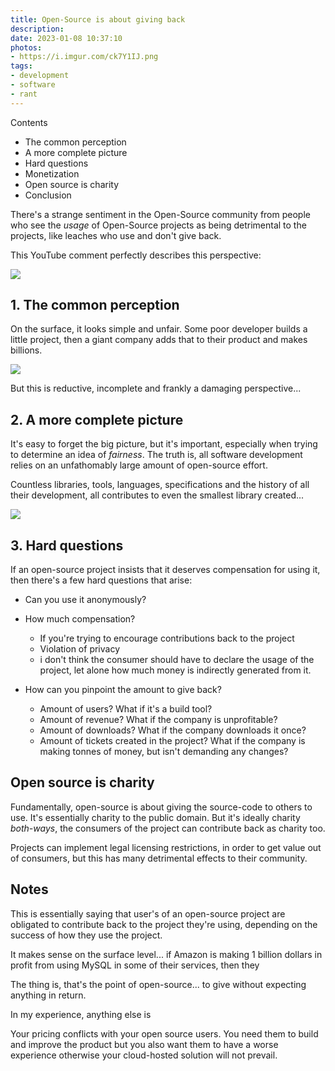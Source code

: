 ```yaml
---
title: Open-Source is about giving back
description: 
date: 2023-01-08 10:37:10
photos: 
- https://i.imgur.com/ck7Y1IJ.png
tags:
- development
- software
- rant
---
```


<!-- images: https://imgur.com/a/eXrIBRM -->

Contents
- The common perception
- A more complete picture
- Hard questions
- Monetization
- Open source is charity
- Conclusion

There's a strange sentiment in the Open-Source community from people who see the _usage_ of Open-Source projects as being detrimental to the projects, like leaches who use and don't give back.

This YouTube comment perfectly describes this perspective:

![](https://i.imgur.com/ck7Y1IJ.png)

## 1. The common perception

On the surface, it looks simple and unfair. Some poor developer builds a little project, then a giant company adds that to their product and makes billions.

![](https://i.imgur.com/j7w0rq0.png)

But this is reductive, incomplete and frankly a damaging perspective...

## 2. A more complete picture

It's easy to forget the big picture, but it's important, especially when trying to determine an idea of _fairness_. The truth is, all software development relies on an unfathomably large amount of open-source effort.

Countless libraries, tools, languages, specifications and the history of all their development, all contributes to even the smallest library created...

![](https://i.imgur.com/NtAs0ZS.png)


## 3. Hard questions

If an open-source project insists that it deserves compensation for using it, then there's a few hard questions that arise:

- Can you use it anonymously?
- How much compensation? 

  - If you're trying to encourage contributions back to the project
  - Violation of privacy
  - i don't think the consumer should have to declare the usage of the project, let alone how much money is indirectly generated from it.

- How can you pinpoint the amount to give back?
  - Amount of users? What if it's a build tool?
  - Amount of revenue? What if the company is unprofitable?
  - Amount of downloads? What if the company downloads it once?
  - Amount of tickets created in the project? What if the company is making tonnes of money, but isn't demanding any changes?

## Open source is charity

Fundamentally, open-source is about giving the source-code to others to use. It's essentially charity to the public domain. But it's ideally charity _both-ways_, the consumers of the project can contribute back as charity too.

Projects can implement legal licensing restrictions, in order to get value out of consumers, but this has many detrimental effects to their community.

## Notes

This is essentially saying that user's of an open-source project are obligated to contribute back to the project they're using, depending on the success of how they use the project.

It makes sense on the surface level... if Amazon is making 1 billion dollars in profit from using MySQL in some of their services, then they 


The thing is, that's the point of open-source... to give without expecting anything in return.

In my experience, anything else is 

Your pricing conflicts with your open source users. You need them to build and improve the product but you also want them to have a worse experience otherwise your cloud-hosted solution will not prevail.